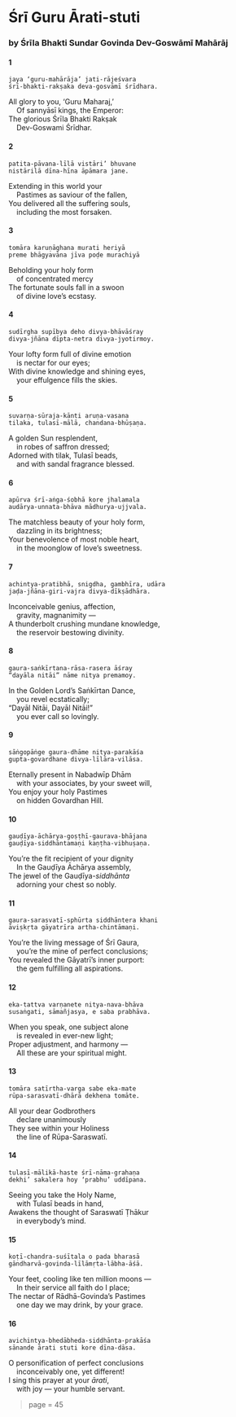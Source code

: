 # Śrī Guru Ārati-stuti

### by Śrīla Bhakti Sundar Govinda Dev-Goswāmī Mahārāj

#### 1

    jaya ‘guru-mahārāja’ jati-rājeśvara
    śrī-bhakti-rakṣaka deva-gosvāmī śrīdhara.

All glory to you, ‘Guru Maharaj,’\
&nbsp;&nbsp;&nbsp;&nbsp;Of sannyāsī kings, the Emperor:\
The glorious Śrīla Bhakti Rakṣak\
&nbsp;&nbsp;&nbsp;&nbsp;Dev-Goswami Śrīdhar.

#### 2

    patita-pāvana-līlā vistāri’ bhuvane
    nistārilā dīna-hīna āpāmara jane.

Extending in this world your\
&nbsp;&nbsp;&nbsp;&nbsp;Pastimes as saviour of the fallen,\
You delivered all the suffering souls,\
&nbsp;&nbsp;&nbsp;&nbsp;including the most forsaken.

#### 3

    tomāra karuṇāghana murati heriyā
    preme bhāgyavāna jīva poḍe murachiyā

Beholding your holy form\
&nbsp;&nbsp;&nbsp;&nbsp;of concentrated mercy\
The fortunate souls fall in a swoon\
&nbsp;&nbsp;&nbsp;&nbsp;of divine love’s ecstasy.

#### 4

    sudīrgha supībya deho divya-bhāvāśray
    divya-jñāna dīpta-netra divya-jyotirmoy.

Your lofty form full of divine emotion\
&nbsp;&nbsp;&nbsp;&nbsp;is nectar for our eyes;\
With divine knowledge and shining eyes,\
&nbsp;&nbsp;&nbsp;&nbsp;your effulgence fills the skies.

#### 5

    suvarṇa-sūraja-kānti aruṇa-vasana
    tilaka, tulasī-mālā, chandana-bhūṣaṇa.

A golden Sun resplendent,\
&nbsp;&nbsp;&nbsp;&nbsp;in robes of saffron dressed;\
Adorned with tilak, Tulasī beads,\
&nbsp;&nbsp;&nbsp;&nbsp;and with sandal fragrance blessed.

#### 6

    apūrva śrī-aṅga-śobhā kore jhalamala
    audārya-unnata-bhāva mādhurya-ujjvala.

The matchless beauty of your holy form,\
&nbsp;&nbsp;&nbsp;&nbsp;dazzling in its brightness;\
Your benevolence of most noble heart,\
&nbsp;&nbsp;&nbsp;&nbsp;in the moonglow of love’s sweetness.

#### 7

    achintya-pratibhā, snigdha, gambhīra, udāra
    jaḍa-jñāna-giri-vajra divya-dīkṣādhāra.

Inconceivable genius, affection,\
&nbsp;&nbsp;&nbsp;&nbsp;gravity, magnanimity —\
A thunderbolt crushing mundane knowledge,\
&nbsp;&nbsp;&nbsp;&nbsp;the reservoir bestowing divinity.

#### 8

    gaura-saṅkīrtana-rāsa-rasera āśray
    “dayāla nitāi” nāme nitya premamoy.

In the Golden Lord’s Saṅkīrtan Dance,\
&nbsp;&nbsp;&nbsp;&nbsp;you revel ecstatically;\
“Dayāl Nitāi, Dayāl Nitāi!”\
&nbsp;&nbsp;&nbsp;&nbsp;you ever call so lovingly.

#### 9

    sāṅgopāṅge gaura-dhāme nitya-parakāśa
    gupta-govardhane divya-līlāra-vilāsa.

Eternally present in Nabadwīp Dhām\
&nbsp;&nbsp;&nbsp;&nbsp;with your associates, by your sweet will,\
You enjoy your holy Pastimes\
&nbsp;&nbsp;&nbsp;&nbsp;on hidden Govardhan Hill.

#### 10

    gauḍīya-āchārya-goṣṭhī-gaurava-bhājana
    gauḍīya-siddhāntamaṇi kaṇṭha-vibhuṣaṇa.

You’re the fit recipient of your dignity\
&nbsp;&nbsp;&nbsp;&nbsp;In the Gauḍīya Āchārya assembly,\
The jewel of the Gauḍīya-*siddhānta*\
&nbsp;&nbsp;&nbsp;&nbsp;adorning your chest so nobly.

#### 11

    gaura-sarasvatī-sphūrta siddhāntera khani
    āviṣkṛta gāyatrīra artha-chintāmaṇi.

You’re the living message of Śrī Gaura,\
&nbsp;&nbsp;&nbsp;&nbsp;you’re the mine of perfect conclusions;\
You revealed the Gāyatrī’s inner purport:\
&nbsp;&nbsp;&nbsp;&nbsp;the gem fulfilling all aspirations.

#### 12

    eka-tattva varṇanete nitya-nava-bhāva
    susaṅgati, sāmañjasya, e saba prabhāva.

When you speak, one subject alone\
&nbsp;&nbsp;&nbsp;&nbsp;is revealed in ever-new light;\
Proper adjustment, and harmony —\
&nbsp;&nbsp;&nbsp;&nbsp;All these are your spiritual might.

#### 13

    tomāra satīrtha-varga sabe eka-mate
    rūpa-sarasvatī-dhārā dekhena tomāte.

All your dear Godbrothers\
&nbsp;&nbsp;&nbsp;&nbsp;declare unanimously\
They see within your Holiness\
&nbsp;&nbsp;&nbsp;&nbsp;the line of Rūpa-Saraswatī.

#### 14

    tulasī-mālikā-haste śrī-nāma-grahaṇa
    dekhi’ sakalera hoy ‘prabhu’ uddīpana.

Seeing you take the Holy Name,\
&nbsp;&nbsp;&nbsp;&nbsp;with Tulasī beads in hand,\
Awakens the thought of Saraswatī Ṭhākur\
&nbsp;&nbsp;&nbsp;&nbsp;in everybody’s mind.

#### 15

    koṭī-chandra-suśītala o pada bharasā
    gāndharvā-govinda-līlāmṛta-lābha-āśā.

Your feet, cooling like ten million moons —\
&nbsp;&nbsp;&nbsp;&nbsp;In their service all faith do I place;\
The nectar of Rādhā-Govinda’s Pastimes\
&nbsp;&nbsp;&nbsp;&nbsp;one day we may drink, by your grace.

#### 16

    avichintya-bhedābheda-siddhānta-prakāśa
    sānande ārati stuti kore dīna-dāsa.

O personification of perfect conclusions\
&nbsp;&nbsp;&nbsp;&nbsp;inconceivably one, yet different!\
I sing this prayer at your *ārati*,\
&nbsp;&nbsp;&nbsp;&nbsp;with joy — your humble servant.


> page = 45